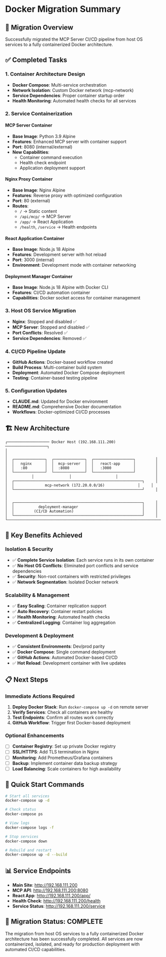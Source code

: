 # Docker Migration Summary

## 🎯 Migration Overview

Successfully migrated the MCP Server CI/CD pipeline from host OS services to a fully containerized Docker architecture.

## ✅ Completed Tasks

### 1. Container Architecture Design
- **Docker Compose**: Multi-service orchestration
- **Network Isolation**: Custom Docker network (mcp-network)
- **Service Dependencies**: Proper container startup order
- **Health Monitoring**: Automated health checks for all services

### 2. Service Containerization

#### MCP Server Container
- **Base Image**: Python 3.9 Alpine
- **Features**: Enhanced MCP server with container support
- **Port**: 8080 (internal/external)
- **New Capabilities**: 
  - Container command execution
  - Health check endpoint
  - Application deployment support

#### Nginx Proxy Container
- **Base Image**: Nginx Alpine
- **Features**: Reverse proxy with optimized configuration
- **Port**: 80 (external)
- **Routes**:
  - `/` → Static content
  - `/api/mcp/` → MCP Server
  - `/app/` → React Application
  - `/health`, `/service` → Health endpoints

#### React Application Container
- **Base Image**: Node.js 18 Alpine
- **Features**: Development server with hot reload
- **Port**: 3000 (internal)
- **Environment**: Development mode with container networking

#### Deployment Manager Container
- **Base Image**: Node.js 18 Alpine with Docker CLI
- **Features**: CI/CD automation container
- **Capabilities**: Docker socket access for container management

### 3. Host OS Service Migration
- **Nginx**: Stopped and disabled ✅
- **MCP Server**: Stopped and disabled ✅
- **Port Conflicts**: Resolved ✅
- **Service Dependencies**: Removed ✅

### 4. CI/CD Pipeline Update
- **GitHub Actions**: Docker-based workflow created
- **Build Process**: Multi-container build system
- **Deployment**: Automated Docker Compose deployment
- **Testing**: Container-based testing pipeline

### 5. Configuration Updates
- **CLAUDE.md**: Updated for Docker environment
- **README.md**: Comprehensive Docker documentation
- **Workflows**: Docker-optimized CI/CD processes

## 🏗️ New Architecture

```
┌─────────────────── Docker Host (192.168.111.200) ───────────────────┐
│                                                                     │
│  ┌──────────────┐  ┌──────────────┐  ┌──────────────────┐         │
│  │   nginx      │  │  mcp-server  │  │   react-app      │         │
│  │   :80        │  │  :8080       │  │   :3000          │         │
│  └──────────────┘  └──────────────┘  └──────────────────┘         │
│           │                │                    │                 │
│  ┌──────────────────────────────────────────────────────────┐     │
│  │              mcp-network (172.20.0.0/16)               │     │
│  └──────────────────────────────────────────────────────────┘     │
│                                                                     │
│  ┌──────────────────────────────────────────────────────────┐     │
│  │           deployment-manager                             │     │
│  │         (CI/CD Automation)                               │     │
│  └──────────────────────────────────────────────────────────┘     │
└─────────────────────────────────────────────────────────────────────┘
```

## 🚀 Key Benefits Achieved

### Isolation & Security
- ✅ **Complete Service Isolation**: Each service runs in its own container
- ✅ **No Host OS Conflicts**: Eliminated port conflicts and service dependencies
- ✅ **Security**: Non-root containers with restricted privileges
- ✅ **Network Segmentation**: Isolated Docker network

### Scalability & Management
- ✅ **Easy Scaling**: Container replication support
- ✅ **Auto Recovery**: Container restart policies
- ✅ **Health Monitoring**: Automated health checks
- ✅ **Centralized Logging**: Container log aggregation

### Development & Deployment
- ✅ **Consistent Environments**: Dev/prod parity
- ✅ **Docker Compose**: Single command deployment
- ✅ **GitHub Actions**: Automated Docker-based CI/CD
- ✅ **Hot Reload**: Development container with live updates

## 📋 Next Steps

### Immediate Actions Required
1. **Deploy Docker Stack**: Run `docker-compose up -d` on remote server
2. **Verify Services**: Check all containers are healthy
3. **Test Endpoints**: Confirm all routes work correctly
4. **GitHub Workflow**: Trigger first Docker-based deployment

### Optional Enhancements
- [ ] **Container Registry**: Set up private Docker registry
- [ ] **SSL/HTTPS**: Add TLS termination in Nginx
- [ ] **Monitoring**: Add Prometheus/Grafana containers
- [ ] **Backup**: Implement container data backup strategy
- [ ] **Load Balancing**: Scale containers for high availability

## 🔧 Quick Start Commands

```bash
# Start all services
docker-compose up -d

# Check status
docker-compose ps

# View logs
docker-compose logs -f

# Stop services
docker-compose down

# Rebuild and restart
docker-compose up -d --build
```

## 📊 Service Endpoints

- **Main Site**: http://192.168.111.200
- **MCP API**: http://192.168.111.200:8080
- **React App**: http://192.168.111.200/app/
- **Health Check**: http://192.168.111.200/health
- **Service Status**: http://192.168.111.200/service

## 🎉 Migration Status: COMPLETE

The migration from host OS services to a fully containerized Docker architecture has been successfully completed. All services are now containerized, isolated, and ready for production deployment with automated CI/CD capabilities.